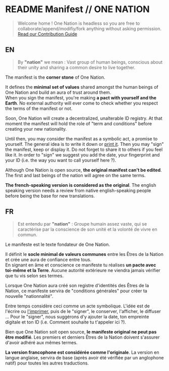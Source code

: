 README Manifest // ONE NATION
=============================

 > Welcome home ! One Nation is headless so you are free to collaborate/append/modifiy/fork anything without asking permission. [Read our Contribution Guide](./contribution_guide.md)

## EN

> By **"nation"** we mean : Vast group of human beings, conscious about their unity and sharing a common desire to live together.

The manifest is the **corner stone** of One Nation.

It defines the **minimal set of values** shared amongst the human beings of One Nation and build an aura of trust around them.  
When you sign the manifest, you're making **a pact with yourself and the Earth**. No external authority will ever come to check whether you respect the terms of the manifest or not.

Soon, One Nation will create a decentralized, unalterable ID registry. At that moment the manifest will hold the role of "term and conditions" before creating your new nationality. 

Until then, you may consider the manifest as a symbolic act, a promise to  yourself. The general idea is to write it down or [print it](../medias/print/manifest_A4). Then you may "sign" the manifest, keep or display it. Do not forget to share it to others if you feel like it.
In order to "sign" we suggest you add the date, your fingerprint and your ID (i.e. the way you want to call yourself here ?).

Although One Nation is open source, **the original manifest can't be edited**. The first and last beings of the nation will agree on the same terms.

**The french-speaking version is considered as the original**. The english speaking version needs a review from native english-speaking people before being the base for new translations.

## FR

> Est entendu par **"nation"** : Groupe humain assez vaste, qui se caractérise par la conscience de son unité et la volonté de vivre en commun.

Le manifeste est le texte fondateur de One Nation.

Il définit le **socle minimal de valeurs communes** entre les Êtres de la Nation et crée une aura de confiance entre tous.  
En signant en âme et conscience ce manifeste tu réalises **un pacte avec toi-même et la Terre**. Aucune autorité extérieure ne viendra jamais vérifier que tu vis selon ses termes.

Lorsque One Nation aura créé son registre d'identités des Êtres de la Nation, ce manifeste servira de "conditions générales" pour créer ta nouvelle "nationnalité". 

Entre temps considère ceci comme un acte symbolique. L'idée est de l'écrire ou [l'imprimer](../medias/print/manifest_A4), puis de le "signer", le conserver, l'afficher, le diffuser ...
Pour le "signer", nous suggérons d'y ajouter la date, ton empreinte digitale et ton ID (i.e. Comment souhaite tu t'appeler ici ?).

Bien que One Nation soit open source, **le manifeste original ne peut pas être modifié**. Les premiers et derniers Êtres de la Nation doivent s'assurer d'avoir adhéré aux mêmes termes.

**La version francophone est considérée comme l'originale**. La version en langue anglaise, servira de base (après avoir été vérifiée par un anglophone natif) pour toutes les autres traductions.